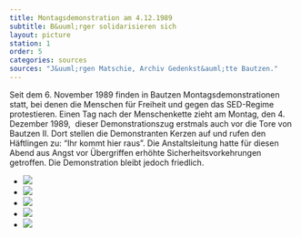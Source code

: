 ```yaml
---
title: Montagsdemonstration am 4.12.1989
subtitle: B&uuml;rger solidarisieren sich
layout: picture
station: 1
order: 5
categories: sources
sources: "J&uuml;rgen Matschie, Archiv Gedenkst&auml;tte Bautzen."
---
```

Seit dem 6. November 1989 finden in Bautzen Montagsdemonstrationen statt, bei denen die Menschen f&uuml;r Freiheit und gegen das SED-Regime protestieren. Einen Tag nach der Menschenkette zieht am Montag, den 4. Dezember 1989, &nbsp;dieser Demonstrationszug erstmals auch vor die Tore von Bautzen II. Dort stellen die Demonstranten Kerzen auf und rufen den H&auml;ftlingen zu: &ldquo;Ihr kommt hier raus&rdquo;. Die Anstaltsleitung hatte f&uuml;r diesen Abend aus Angst vor &Uuml;bergriffen erh&ouml;hte Sicherheitsvorkehrungen getroffen. Die Demonstration bleibt jedoch friedlich.

<ul class="carousel">
	<li><a href="{{ site.url }}/assets/station-photos/1_D_BautzenerBuerger_Montagsdemo4-12-89_JuergenMatschie.jpg" data-lightbox="gallery-1"><img src="{{ site.url }}/assets/station-photos/1_D_BautzenerBuerger_Montagsdemo4-12-89_JuergenMatschie.jpg"></a></li>
	<li><a href="{{ site.url }}/assets/station-photos/1_D_BautzenerBuerger_Quelle_Montagsdemo2_4-12-89_JuergenMatschie.jpg" data-lightbox="gallery-1"><img src="{{ site.url }}/assets/station-photos/1_D_BautzenerBuerger_Quelle_Montagsdemo2_4-12-89_JuergenMatschie.jpg"></a></li>
	<li><a href="{{ site.url }}/assets/station-photos/1_D_BautzenerBuerger_Quelle_Montagsdemo3_4-12-89_JuergenMatschie.jpg" data-lightbox="gallery-1"><img src="{{ site.url }}/assets/station-photos/1_D_BautzenerBuerger_Quelle_Montagsdemo3_4-12-89_JuergenMatschie.jpg"></a></li>
	<li><a href="{{ site.url }}/assets/station-photos/1_D_BautzenerBuerger_Quelle_Montagsdemon5_4-12-1989_JuergenMatschie.jpg" data-lightbox="gallery-1"><img src="{{ site.url }}/assets/station-photos/1_D_BautzenerBuerger_Quelle_Montagsdemon5_4-12-1989_JuergenMatschie.jpg"></a></li>
	<li><a href="{{ site.url }}/assets/station-photos/1_D_BautzenerBuerger_Quelle_Montagssdemo4_4-12-89_JuergenMatschie_2.jpg" data-lightbox="gallery-1"><img src="{{ site.url }}/assets/station-photos/1_D_BautzenerBuerger_Quelle_Montagssdemo4_4-12-89_JuergenMatschie_2.jpg"></a></li>
</ul>